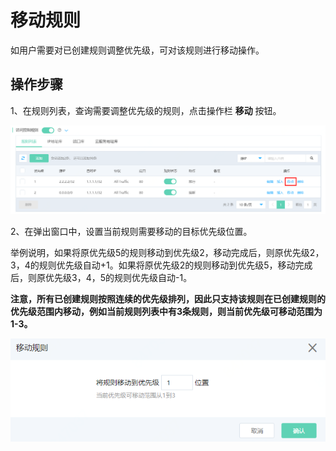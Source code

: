 # 移动规则

如用户需要对已创建规则调整优先级，可对该规则进行移动操作。

## 操作步骤

1、在规则列表，查询需要调整优先级的规则，点击操作栏 **移动** 按钮。

![image](../../../../../image/Anti-DDoS-Protection-Package/moveACL01.png)

2、在弹出窗口中，设置当前规则需要移动的目标优先级位置。

举例说明，如果将原优先级5的规则移动到优先级2，移动完成后，则原优先级2，3，4的规则优先级自动+1。如果将原优先级2的规则移动到优先级5，移动完成后，则原优先级3，4，5的规则优先级自动-1。

**注意，所有已创建规则按照连续的优先级排列，因此只支持该规则在已创建规则的优先级范围内移动，例如当前规则列表中有3条规则，则当前优先级可移动范围为1-3。**

![image](../../../../../image/Anti-DDoS-Protection-Package/moveACL02.png)
